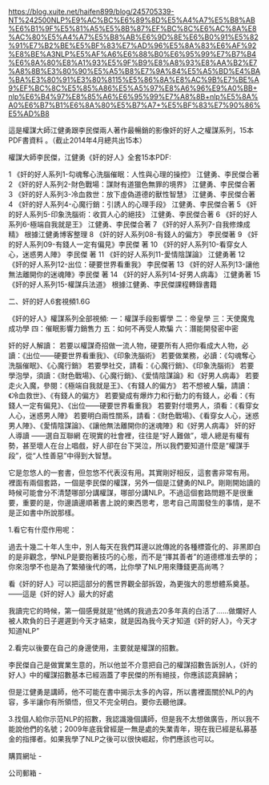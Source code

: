 https://blog.xuite.net/haifen899/blog/245705339-NT%242500NLP%E9%AC%BC%E6%89%8D%E5%A4%A7%E5%B8%AB%E6%B1%9F%E5%81%A5%E5%8B%87%EF%BC%8C%E6%AC%8A%E8%AC%80%E5%A4%A7%E5%B8%AB%E6%9D%8E%E6%B0%91%E5%82%91%E7%B2%BE%E5%BF%83%E7%AD%96%E5%8A%83%E6%AF%92%E8%BE%A3NLP%E5%AF%A6%E6%88%B0%E6%95%99%E7%B7%B4%E6%8A%80%E8%A1%93%E5%9F%B9%E8%A8%93%E8%AA%B2%E7%A8%8B%E3%80%90%E5%A5%B8%E7%9A%84%E5%A5%BD%E4%BA%BA%E3%80%91%E3%80%8115%E5%86%8A%E8%AC%9B%E7%BE%A9%EF%BC%8C%E5%85%A86%E5%A5%97%E8%A6%96%E9%A0%BB+nlp%E6%B4%97%E8%85%A6%E6%95%99%E7%A8%8B+nlp%E5%8A%A0%E6%B7%B1%E6%8A%80%E5%B7%A7+%E5%BF%83%E7%90%86%E5%AD%B8

這是權謀大師江健勇跟李民傑兩人著作最暢銷的影像奸的好人之權謀系列，15本PDF書資料 。（截止2014年4月總共出15本）

權謀大師李民傑，江健勇《奸的好人》全套15本PDF:

 1 《奸的好人系列1-勾魂奪心洗腦催眠：人性與心理的操控》 江健勇、李民傑合著
2 《奸的好人系列2-財色戰場：謀財有道獵色無罪的境界》 江健勇、李民傑合著
3 《奸的好人系列3-冷血救世：放下虛偽道德的獸性智慧》 江健勇、李民傑合著
4 《奸的好人系列4-心魔行銷：引誘人的心理手段》 江健勇、李民傑合著
5 《奸的好人系列5-印象洗腦術：收買人心的絕技》 江健勇、李民傑合著
6 《奸的好人系列6-極端自我就是王》 江健勇、李民傑合著
7 《奸的好人系列7-自我修煉成精》 根據江健勇博客整理
8 《奸的好人系列08-有錢人的偏方》 李民傑著
9 《奸的好人系列09-有錢人一定有偏見》李民傑 著
10 《奸的好人系列10-看穿女人心，迷惑男人陣》 李民傑 著
11 《奸的好人系列11-愛情陰謀論》 江健勇著
12 《奸的好人系列12-出位：硬要世界看重我》 李民傑著
13 《奸的好人系列13-讓他無法離開你的迷魂陣》李民傑 著
14 《奸的好人系列14-好男人病毒》 江健勇著
15 《奸的好人系列15-權謀兵法道》 根據江健勇、李民傑課程轉錄書籍

二、奸的好人6套視頻1.6G

《奸的好人》權謀系列全部視頻:
一：權謀手段影響學
二：帝皇學
三：天使魔鬼成功學
四：催眠影響力銷售力
五：如何不再受人欺騙
六：潛能開發密中密

奸的好人解讀：
若要以權謀奇招做一流人物，硬要所有人把你看成大人物，必讀：《出位——硬要世界看重我》、《印象洗腦術》
若要做業務，必讀：《勾魂奪心洗腦催眠》、《心魔行銷》
若要學社交，請看：《心魔行銷》、《印象洗腦術》
若要學泡學，須讀：《財色戰場》、《心魔行銷》、《愛情陰謀論》和《好男人病毒》
若要走火入魔，參閱：《極端自我就是王》、《有錢人的偏方》
若不想被人騙，請讀：《冷血救世》、《有錢人的偏方》
若要變成有爆炸力和行動力的有錢人，必看：《有錢人一定有偏見》、《出位——硬要世界看重我》
若要對付壞男人，須看：《看穿女人心，迷惑男人陣》
若要明白兩性關系，請看：《財色戰場》、《看穿女人心，迷惑男人陣》、《愛情陰謀論》、《讓他無法離開你的迷魂陣》和《好男人病毒》
奸的好人導讀 ——選自互聯網
在現實的社會裡，往往是“好人難做”，壞人總是有權有勢，甚至壞人在台上唱戲，好人卻在台下哭泣，所以我們要知道什麼是“權謀手段”，從“人性善惡”中得到大智慧。
 

它是忽悠人的一套書，但忽悠不代表沒有用。其實剛好相反，這套書非常有用。
裡面有兩個套路，一個是李民傑的權謀，另外一個是江健勇的NLP。剛剛開始讀的時候可能會分不清楚哪部分講權謀，哪部分講NLP。不過這個套路問題不是很重要，重要的是，你邊讀邊順著書上說的東西思考，思考自己周圍發生的事情，是不是正如書中所說那樣。

1.看它有什麼作用呢：

過去十幾二十年人生中，別人每天在我們耳邊以訛傳訛的各種標簽化的、非黑即白的是非觀念，學NLP是要抱著技巧的心態，而不是“擇其善者”的道德標准去學的；你來泡學不也是為了繁殖後代的嗎，比你學了NLP用來賺錢更高尚嗎？

看《奸的好人》可以把這部分的舊世界觀全部拆毀，為更強大的思想體系奠基。——這是《奸的好人》最大的好處

我讀完它的時候，第一個感覺就是“他媽的我過去20多年真的白活了……做爛好人被人欺負的日子遲遲到今天才結束，就是因為我今天才知道《奸的好人》，今天才知道NLP”

2.看完以後要在自己的身邊使用，主要就是權謀的招數。

李民傑自己是做實業生意的，所以他並不介意把自己的權謀招數告訴別人，《奸的好人》中的權謀招數基本已經涵蓋了李民傑的所有絕技，你應該認真歸納；

但是江健勇是講師，他不可能在書中揭示太多的內容，所以書裡面關於NLP的內容，多半讓你有所領悟，但又不完全明白。要你去聽他課。

3.找個人給你示范NLP的招數，我認識幾個講師，但是我不太想做廣告，所以我不能說他們的名號；2009年底我曾經是一無是處的失業青年，現在我已經是私募基金的指揮者。如果我學了NLP之後可以很快崛起，你們應該也可以。



 購買網址 - 

 公司郵箱 - 
